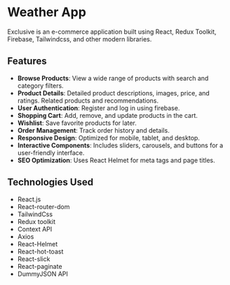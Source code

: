 # Weather App

Exclusive is an e-commerce application built using React, Redux Toolkit, Firebase, Tailwindcss, and other modern libraries.

## Features

- **Browse Products**: View a wide range of products with search and category filters.
- **Product Details**: Detailed product descriptions, images, price, and ratings. Related products and recommendations.
- **User Authentication**: Register and log in using firebase.
- **Shopping Cart**: Add, remove, and update products in the cart.
- **Wishlist**: Save favorite products for later.
- **Order Management**: Track order history and details.
- **Responsive Design**: Optimized for mobile, tablet, and desktop.
- **Interactive Components**: Includes sliders, carousels, and buttons for a user-friendly interface.
- **SEO Optimization**: Uses React Helmet for meta tags and page titles.

## Technologies Used

- React.js
- React-router-dom
- TailwindCss
- Redux toolkit
- Context API
- Axios
- React-Helmet
- React-hot-toast
- React-slick
- React-paginate
- DummyJSON API


